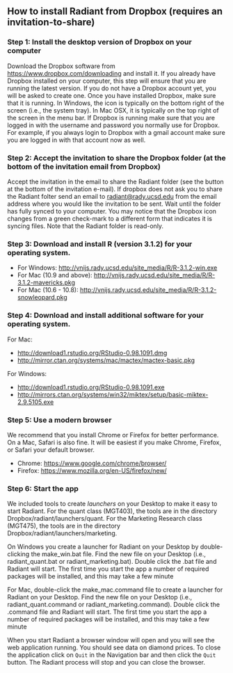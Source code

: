 ## How to install Radiant from Dropbox (requires an invitation-to-share)

### Step 1: Install the desktop version of Dropbox on your computer

Download the Dropbox software from <https://www.dropbox.com/downloading> and install it. If you already have Dropbox installed on your computer, this step will ensure that you are running the latest version. If you do not have a Dropbox account yet, you will be asked to create one. Once you have installed Dropbox, make sure that it is running. In Windows, the icon is typically on the bottom right of the screen (i.e., the system tray). In Mac OSX, it is typically on the top right of the screen in the menu bar. If Dropbox is running make sure that you are logged in with the username and password you normally use for Dropbox. For example, if you always login to Dropbox with a gmail account make sure you are logged in with that account now as well.

### Step 2: Accept the invitation to share the Dropbox folder (at the bottom of the invitation email from Dropbox)

Accept the invitation in the email to share the Radiant folder (see the button at the bottom of the invitation e-mail). If dropbox does not ask you to share the Radiant folter send an email to radiant@rady.ucsd.edu from the email address where you would like the invitation to be sent. Wait until the folder has fully synced to your computer. You may notice that the Dropbox icon changes from a green check-mark to a different form that indicates it is syncing files. Note that the Radiant folder is read-only.

### Step 3: Download and install R (version 3.1.2) for your operating system.

* For Windows: http://vnijs.rady.ucsd.edu/site_media/R/R-3.1.2-win.exe
* For Mac (10.9 and above): http://vnijs.rady.ucsd.edu/site_media/R/R-3.1.2-mavericks.pkg
* For Mac (10.6 - 10.8): http://vnijs.rady.ucsd.edu/site_media/R/R-3.1.2-snowleopard.pkg

<!-- hosting binaries on personal server because links to 3.1.2 on CRAN
may disappear when a new version comes out

* For Windows: http://cran.cnr.berkeley.edu/bin/windows/base/R-3.1.2-win.exe
* For Mac (10.9 and above): http://cran.cnr.berkeley.edu/bin/macosx/R-3.1.2-mavericks.pkg
* For Mac (10.6 - 10.8): http://cran.cnr.berkeley.edu/bin/macosx/R-3.1.2-snowleopard.pkg
-->

### Step 4: Download and install additional software for your operating system.

For Mac:

* http://download1.rstudio.org/RStudio-0.98.1091.dmg
* http://mirror.ctan.org/systems/mac/mactex/mactex-basic.pkg

For Windows:

* http://download1.rstudio.org/RStudio-0.98.1091.exe
* http://mirrors.ctan.org/systems/win32/miktex/setup/basic-miktex-2.9.5105.exe

### Step 5: Use a modern browser

We recommend that you install Chrome or Firefox for better performance. On a Mac, Safari is also fine. It will be easiest if you make Chrome, Firefox, or Safari your default browser.

* Chrome: https://www.google.com/chrome/browser/
* Firefox: https://www.mozilla.org/en-US/firefox/new/

### Step 6: Start the app

We included tools to create _launchers_ on your Desktop to make it easy to start Radiant. For the quant class (MGT403), the tools are in the directory Dropbox/radiant/launchers/quant. For the Marketing Research class (MGT475), the tools are in the directory Dropbox/radiant/launchers/marketing.

On Windows you create a launcher for Radiant on your Desktop by double-clicking the make\_win.bat file. Find the new file on your Desktop (i.e., radiant\_quant.bat or radiant_marketing.bat). Double click the .bat file and Radiant will start. The first time you start the app a number of required packages will be installed, and this may take a few minute

For Mac, double-click the make\_mac.command file to create a launcher for Radiant on your Desktop. Find the new file on your Desktop (i.e., radiant\_quant.command or radiant_marketing.command). Double click the .command file and Radiant will start. The first time you start the app a number of required packages will be installed, and this may take a few minute

When you start Radiant a browser window will open and you will see the web application running. You should see data on diamond prices. To close the application click on `Quit` in the Navigation bar and then click the `Quit` button. The Radiant process will stop and you can close the browser.
